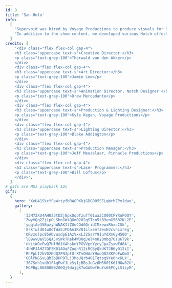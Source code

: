 ```yaml
---
id: 8
title: 'San Holo'
info:
  [
    "Supervoid was hired by Voyage Productions to produce visuals for San Holo's EXISTENTIAL DANCE MUSIC tour. We drew inspiration from San's longtime friend and creative director Thorwald van den Akker's hand-drawn aesthetic, which defines San Holo's visual world. By blending Thor's hand-drawn imagery, like flocks of birds and unique lettering, with our computer-based techniques, including Notch particle systems and live camera effects, we created visuals that beautifully blurred the lines between traditional art and CG.",
    "In addition to the show content, we developed various Notch effects that captured live camera feeds of San and his audience, adding otherworldly auras and colors. These subtle enhancements elevated the emotional depth of San's music, transforming the highs and lows of life into an immersive audiovisual experience.",
  ]
credits: [
    '<div class="flex flex-col gap-4">
    <h3 class="uppercase text-s">Creative Director:</h3>
    <p class="text-grey-100">Thorwald van den Akker</p>
    </div>
    <div class="flex flex-col gap-4">
    <h3 class="uppercase text-s">Art Director:</h3>
    <p class="text-grey-100">Jamie Lew</p>
    </div>
    <div class="flex flex-col gap-4">
    <h3 class="uppercase text-s">Animation Director, Notch Designer:</h3>
    <p class="text-grey-100">Drew Mercadante</p>
    </div>
    <div class="flex flex-col gap-4">
    <h3 class="uppercase text-s">Production & Lighting Designer:</h3>
    <p class="text-grey-100">Kyle Kegan, Voyage Productions</p>
    </div>
    <div class="flex flex-col gap-4">
    <h3 class="uppercase text-s">Lighting Director:</h3>
    <p class="text-grey-100">Blake Addington</p>
    </div>
    <div class="flex flex-col gap-4">
    <h3 class="uppercase text-s">Production Manager:</h3>
    <p class="text-grey-100">Jeff Meuzelaar, Pinnacle Productions</p>
    </div>
    <div class="flex flex-col gap-4">
    <h3 class="uppercase text-s">Laser Programmer:</h3>
    <p class="text-grey-100">Bill Loftus</p>
    </div>',
  ]
# gifs are MUX playback IDs
gifs:
  {
    hero: 'XeU41SkcYFp4rtyfbRWOPXkjGDG005SFLqWrhZPmJdao',
    gallery:
      [
        'IJM72XU4AH023tDZj8pxQqpTzuff01waJCQ00CPYRoFOQY',
        'ZwyVQq2ZjLpOLSbnGWiQUm0202qSTcn5tB9unG5602KL2E',
        'yqqlAe35BuzyhWNAKItZUoCOdGGriUIMxewxRhxcCSk',
        '8rkTwld01w8dfWaSJPDAn1KV01LlxenTZexHJcvhLxreg',
        'ORvzolpc85ADvusdpE1AzVxxLJ2SarY9IuYdXmGyH500',
        'l89wvUeV5SQAJvSWk7Rek4W00gJel4n028mbq7OYu6T9k',
        'nkitWOeFwQ7HfM01XAhsknYPGVVpdYycyJpaZsxwFd8A',
        '4hWPJAHZ7QFZK01AOqFZuqhR12iRCByQkUKTJB6y012iI',
        'RhPpLI2bV02KdQ2PN3ptUrXTvOHAaYHuoQ02XKFoFwOmU',
        'GOlPNGSvLQhZbBHPDTLj3MoUQrb401Tqtpg9Ye6nxKLk',
        'I67Seh1vd01FAqPwYJLeSyIjBBsJeGzOM5001K01NOw82U',
        'MGPBgL86800B0200Qj9dajgX7wGAGwfHuYs6EPCyL51zyM',
      ],
  }
---
```

